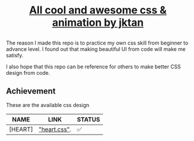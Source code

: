 <h1 align="center">
	<a href="http://jkdeveloper.com" target="_blank" align="center">
		All cool and awesome css & animation by jktan
	</a>
</h1>

## 

The reason I made this repo is to practice my own css skill from beginner to advance level. I found out that making beautiful UI from code will make me satisfy.

I also hope that this repo can be reference for others to make better CSS design from code.

## Achievement
These are the available css design

| NAME | LINK | STATUS |
|--------|--------|--------|
| [HEART] | ["heart.css"](https://github.com/jktan0504/css-awesome-design/tree/main/UI/heart). | ✅ | 
